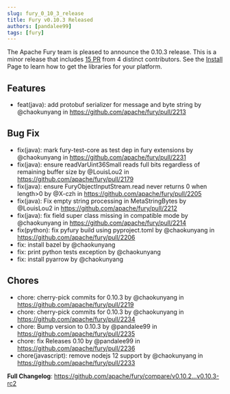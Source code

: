 ```yaml
---
slug: fury_0_10_3_release
title: Fury v0.10.3 Released
authors: [pandalee99]
tags: [fury]
---
```


The Apache Fury team is pleased to announce the 0.10.3 release. This is a minor release that includes [15 PR](https://github.com/apache/fury/compare/v0.10.3...v0.10.3-rc2) from 4 distinct contributors. See the [Install](https://fury.apache.org/docs/start/install) Page to learn how to get the libraries for your platform.

## Features

* feat(java): add protobuf serializer for message and byte string by @chaokunyang in https://github.com/apache/fury/pull/2213

## Bug Fix

* fix(java): mark fury-test-core as test dep in fury extensions by @chaokunyang in https://github.com/apache/fury/pull/2231
* fix(java): ensure readVarUint36Small reads full bits regardless of remaining buffer size by @LouisLou2 in https://github.com/apache/fury/pull/2179
* fix(java): ensure FuryObjectInputStream.read never returns 0 when length>0 by @X-czh in https://github.com/apache/fury/pull/2205
* fix(java): Fix empty string processing in MetaStringBytes by @LouisLou2 in https://github.com/apache/fury/pull/2212
* fix(java): fix field super class missing in compatible mode by @chaokunyang in https://github.com/apache/fury/pull/2214
* fix(python): fix pyfury build using pyproject.toml by @chaokunyang in https://github.com/apache/fury/pull/2206
* fix: install bazel by @chaokunyang
* fix: print python tests exception by @chaokunyang
* fix: install pyarrow by @chaokunyang

## Chores

* chore: cherry-pick commits for 0.10.3 by @chaokunyang in https://github.com/apache/fury/pull/2219
* chore: cherry-pick commits for 0.10.3 by @chaokunyang in https://github.com/apache/fury/pull/2234
* chore: Bump version to 0.10.3 by @pandalee99 in https://github.com/apache/fury/pull/2235
* chore: fix Releases 0.10 by @pandalee99 in https://github.com/apache/fury/pull/2236
* chore(javascript): remove nodejs 12 support by @chaokunyang in https://github.com/apache/fury/pull/2233

**Full Changelog**: https://github.com/apache/fury/compare/v0.10.2...v0.10.3-rc2
